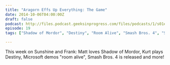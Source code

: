 ```yaml
---
title: "Aragorn Effs Up Everything: The Game"
date: 2014-10-06T04:00:00Z
draft: false
podcast: http://files.podcast.geeksinprogress.com/files/podcasts/1/s01e19_AragornEffsUpEverything.mp3
episode: 19
tags: ["Shadow of Mordor", "Destiny", "Room Alive", "Smash Bros. 4", "SSB4"]

---
```


This week on Sunshine and Frank: Matt loves Shadow of Mordor, Kurt plays Destiny, Microsoft demos "room alive", Smash Bros. 4 is released and more!